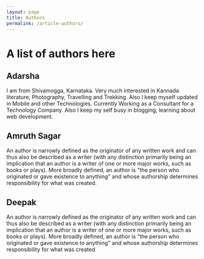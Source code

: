 ```yaml
---
layout: page
title: Authors
permalink: /article-authors/
---
```


# A list of authors here

## Adarsha
I am from Shivamogga, Karnataka. Very much interested in Kannada literature, Photography, Travelling and Trekking. Also I keep myself updated in Mobile and other Technologies. Currently Working as a Consultant for a Technology Company. Also I keep my self busy in blogging, learning about web development.

## Amruth Sagar
An author is narrowly defined as the originator of any written work and can thus also be described as a writer (with any distinction primarily being an implication that an author is a writer of one or more major works, such as books or plays). <span class="read-more-target"> More broadly defined, an author is "the person who originated or gave existence to anything" and whose authorship determines responsibility for what was created.

## Deepak
An author is narrowly defined as the originator of any written work and can thus also be described as a writer (with any distinction primarily being an implication that an author is a writer of one or more major works, such as books or plays). <span class="read-more-target"> More broadly defined, an author is "the person who originated or gave existence to anything" and whose authorship determines responsibility for what was created
